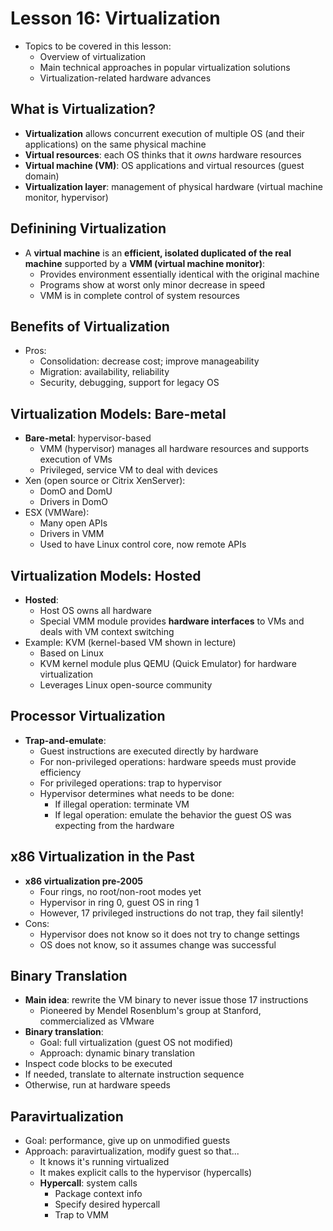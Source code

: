 # Lesson 16: Virtualization

- Topics to be covered in this lesson:
  - Overview of virtualization
  - Main technical approaches in popular virtualization solutions
  - Virtualization-related hardware advances

## What is Virtualization?

- **Virtualization** allows concurrent execution of multiple OS (and their applications) on the same physical machine
- **Virtual resources**: each OS thinks that it _owns_ hardware resources
- **Virtual machine (VM)**: OS applications and virtual resources (guest domain)
- **Virtualization layer**: management of physical hardware (virtual machine monitor, hypervisor)

## Definining Virtualization

- A **virtual machine** is an **efficient, isolated duplicated of the real machine** supported by a **VMM (virtual machine monitor)**:
  - Provides environment essentially identical with the original machine
  - Programs show at worst only minor decrease in speed
  - VMM is in complete control of system resources

## Benefits of Virtualization

- Pros:
  - Consolidation: decrease cost; improve manageability
  - Migration: availability, reliability
  - Security, debugging, support for legacy OS

## Virtualization Models: Bare-metal

- **Bare-metal**: hypervisor-based
  - VMM (hypervisor) manages all hardware resources and supports execution of VMs
  - Privileged, service VM to deal with devices
- Xen (open source or Citrix XenServer):
  - DomO and DomU
  - Drivers in DomO
- ESX (VMWare):
  - Many open APIs
  - Drivers in VMM
  - Used to have Linux control core, now remote APIs

## Virtualization Models: Hosted

- **Hosted**:
  - Host OS owns all hardware
  - Special VMM module provides **hardware interfaces** to VMs and deals with VM context switching
- Example: KVM (kernel-based VM shown in lecture)
  - Based on Linux
  - KVM kernel module plus QEMU (Quick Emulator) for hardware virtualization
  - Leverages Linux open-source community

## Processor Virtualization

- **Trap-and-emulate**:
  - Guest instructions are executed directly by hardware
  - For non-privileged operations: hardware speeds must provide efficiency
  - For privileged operations: trap to hypervisor
  - Hypervisor determines what needs to be done:
    - If illegal operation: terminate VM
    - If legal operation: emulate the behavior the guest OS was expecting from the hardware

## x86 Virtualization in the Past

- **x86 virtualization pre-2005**
  - Four rings, no root/non-root modes yet
  - Hypervisor in ring 0, guest OS in ring 1
  - However, 17 privileged instructions do not trap, they fail silently!
- Cons:
  - Hypervisor does not know so it does not try to change settings
  - OS does not know, so it assumes change was successful

## Binary Translation

- **Main idea**: rewrite the VM binary to never issue those 17 instructions
  - Pioneered by Mendel Rosenblum's group at Stanford, commercialized as VMware
- **Binary translation**:
  - Goal: full virtualization (guest OS not modified)
  - Approach: dynamic binary translation
- Inspect code blocks to be executed
- If needed, translate to alternate instruction sequence
- Otherwise, run at hardware speeds

## Paravirtualization

- Goal: performance, give up on unmodified guests
- Approach: paravirtualization, modify guest so that...
  - It knows it's running virtualized
  - It makes explicit calls to the hypervisor (hypercalls)
  - **Hypercall**: system calls
    - Package context info
    - Specify desired hypercall
    - Trap to VMM
